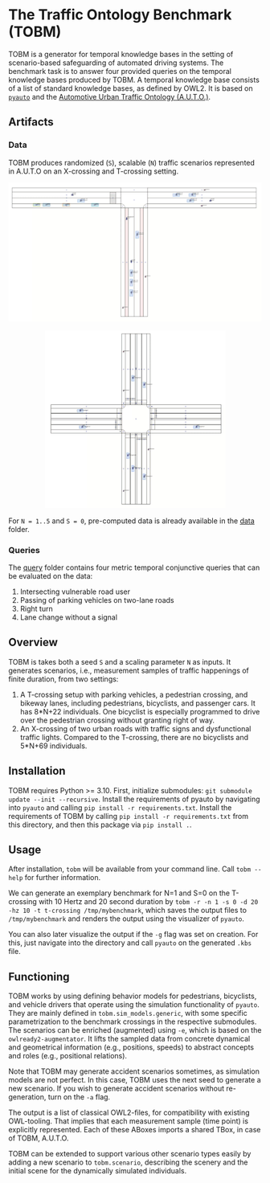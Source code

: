 # The Traffic Ontology Benchmark (TOBM)

TOBM is a generator for temporal knowledge bases in the setting of scenario-based safeguarding of automated driving systems. 
The benchmark task is to answer four provided queries on the temporal knowledge bases produced by TOBM.
A temporal knowledge base consists of a list of standard knowledge bases, as defined by OWL2.
It is based on [`pyauto`](https://github.com/lu-w/pyauto) and the 
[Automotive Urban Traffic Ontology (A.U.T.O.)](https://github.com/lu-w/auto/).

## Artifacts

### Data

TOBM produces randomized (`S`), scalable (`N`) traffic scenarios represented in A.U.T.O on an X-crossing and T-crossing setting.

<p align="center">
  <img src="videos/tobm_t_n4_s0_small.gif" />
</p>
<p align="center">
  <img src="videos/tobm_x_n4_s0_small.gif" />
</p>

For `N = 1..5` and `S = 0`, pre-computed data is already available in the [data](data) folder.

### Queries

The [query](query) folder contains four metric temporal conjunctive queries that can be evaluated on the data:

1. Intersecting vulnerable road user
2. Passing of parking vehicles on two-lane roads
3. Right turn
4. Lane change without a signal

## Overview

TOBM is takes both a seed `S` and a scaling parameter `N` as inputs.
It generates scenarios, i.e., measurement samples of traffic happenings of finite duration, from two settings:

1. A T-crossing setup with parking vehicles, a pedestrian crossing, and bikeway lanes, including pedestrians, 
bicyclists, and passenger cars. It has 8*N+22 individuals. 
One bicyclist is especially programmed to drive over the pedestrian crossing without granting right of way.
2. An X-crossing of two urban roads with traffic signs and dysfunctional traffic lights.
Compared to the T-crossing, there are no bicyclists and 5*N+69 individuals.

## Installation

TOBM requires Python >= 3.10.
First, initialize submodules: `git submodule update --init --recursive`.
Install the requirements of pyauto by navigating into `pyauto` and calling `pip install -r requirements.txt`.
Install the requirements of TOBM by calling `pip install -r requirements.txt` from this directory, and then this 
package via `pip install .`.

## Usage

After installation, `tobm` will be available from your command line.
Call `tobm --help` for further information.

We can generate an exemplary benchmark for N=1 and S=0 on the T-crossing with 10 Hertz and 20 second duration by
`tobm -r -n 1 -s 0 -d 20 -hz 10 -t t-crossing /tmp/mybenchmark`,
which saves the output files to `/tmp/mybenchmark` and renders the output using the visualizer of `pyauto`.

You can also later visualize the output if the `-g` flag was set on creation.
For this, just navigate into the directory and call `pyauto` on the generated `.kbs` file.

## Functioning

TOBM works by using defining behavior models for pedestrians, bicyclists, and vehicle drivers that operate using the simulation functionality of `pyauto`.
They are mainly defined in `tobm.sim_models.generic`, with some specific parametrization to the benchmark crossings in the respective submodules.
The scenarios can be enriched (augmented) using `-e`, which is based on  the `owlready2-augmentator`. 
It lifts the sampled data from concrete dynamical and geometrical information (e.g., positions, speeds) to abstract concepts and roles (e.g., positional relations).

Note that TOBM may generate accident scenarios sometimes, as simulation models are not perfect.
In this case, TOBM uses the next seed to generate a new scenario.
If you wish to generate accident scenarios without re-generation, turn on the `-a` flag.

The output is a list of classical OWL2-files, for compatibility with existing OWL-tooling.
That implies that each measurement sample (time point) is explicitly represented.
Each of these ABoxes imports a shared TBox, in case of TOBM, A.U.T.O.

TOBM can be extended to support various other scenario types easily by adding a new scenario to `tobm.scenario`, 
describing the scenery and the initial scene for the dynamically simulated individuals.
